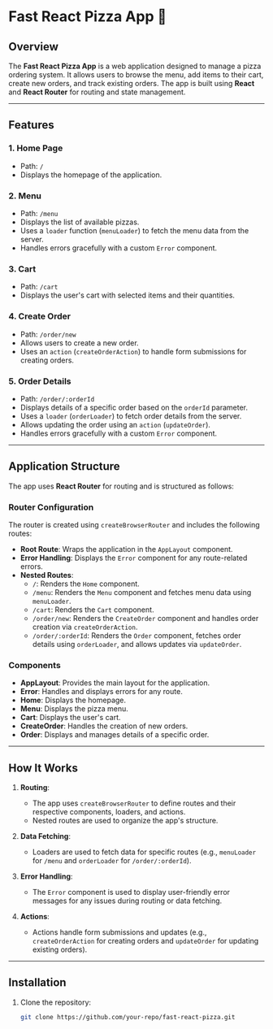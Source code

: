 # Fast React Pizza App 🍕

## Overview

The **Fast React Pizza App** is a web application designed to manage a pizza ordering system. It allows users to browse the menu, add items to their cart, create new orders, and track existing orders. The app is built using **React** and **React Router** for routing and state management.

---

## Features

### 1. **Home Page**

- Path: `/`
- Displays the homepage of the application.

### 2. **Menu**

- Path: `/menu`
- Displays the list of available pizzas.
- Uses a `loader` function (`menuLoader`) to fetch the menu data from the server.
- Handles errors gracefully with a custom `Error` component.

### 3. **Cart**

- Path: `/cart`
- Displays the user's cart with selected items and their quantities.

### 4. **Create Order**

- Path: `/order/new`
- Allows users to create a new order.
- Uses an `action` (`createOrderAction`) to handle form submissions for creating orders.

### 5. **Order Details**

- Path: `/order/:orderId`
- Displays details of a specific order based on the `orderId` parameter.
- Uses a `loader` (`orderLoader`) to fetch order details from the server.
- Allows updating the order using an `action` (`updateOrder`).
- Handles errors gracefully with a custom `Error` component.

---

## Application Structure

The app uses **React Router** for routing and is structured as follows:

### Router Configuration

The router is created using `createBrowserRouter` and includes the following routes:

- **Root Route**: Wraps the application in the `AppLayout` component.
- **Error Handling**: Displays the `Error` component for any route-related errors.
- **Nested Routes**:
  - `/`: Renders the `Home` component.
  - `/menu`: Renders the `Menu` component and fetches menu data using `menuLoader`.
  - `/cart`: Renders the `Cart` component.
  - `/order/new`: Renders the `CreateOrder` component and handles order creation via `createOrderAction`.
  - `/order/:orderId`: Renders the `Order` component, fetches order details using `orderLoader`, and allows updates via `updateOrder`.

### Components

- **AppLayout**: Provides the main layout for the application.
- **Error**: Handles and displays errors for any route.
- **Home**: Displays the homepage.
- **Menu**: Displays the pizza menu.
- **Cart**: Displays the user's cart.
- **CreateOrder**: Handles the creation of new orders.
- **Order**: Displays and manages details of a specific order.

---

## How It Works

1. **Routing**:

   - The app uses `createBrowserRouter` to define routes and their respective components, loaders, and actions.
   - Nested routes are used to organize the app's structure.

2. **Data Fetching**:

   - Loaders are used to fetch data for specific routes (e.g., `menuLoader` for `/menu` and `orderLoader` for `/order/:orderId`).

3. **Error Handling**:

   - The `Error` component is used to display user-friendly error messages for any issues during routing or data fetching.

4. **Actions**:
   - Actions handle form submissions and updates (e.g., `createOrderAction` for creating orders and `updateOrder` for updating existing orders).

---

## Installation

1. Clone the repository:
   ```bash
   git clone https://github.com/your-repo/fast-react-pizza.git
   ```
